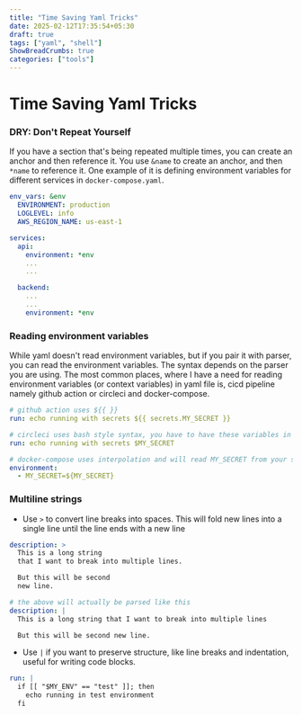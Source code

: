```yaml
---
title: "Time Saving Yaml Tricks"
date: 2025-02-12T17:35:54+05:30
draft: true
tags: ["yaml", "shell"]
ShowBreadCrumbs: true
categories: ["tools"]
---
```


# Time Saving Yaml Tricks

### DRY: Don't Repeat Yourself

If you have a section that's being repeated multiple times, you can create an anchor and then reference it. You use `&name` to create an anchor, and then `*name` to reference it. One example of it is defining environment variables for different services in `docker-compose.yaml`.

```yaml
env_vars: &env
  ENVIRONMENT: production
  LOGLEVEL: info
  AWS_REGION_NAME: us-east-1

services:
  api:
    environment: *env
    ...
    ...

  backend:
    ...
    ...
    environment: *env
```

### Reading environment variables

While yaml doesn't read environment variables, but if you pair it with parser, you can read the environment variables. The syntax depends on the parser you are using. The most common places, where I have a need for reading environment variables (or context variables) in yaml file is, cicd pipeline namely github action or circleci and docker-compose.

```yaml
# github action uses ${{ }}
run: echo running with secrets ${{ secrets.MY_SECRET }}

# circleci uses bash style syntax, you have to have these variables in circleci context
run: echo running with secrets $MY_SECRET

# docker-compose uses interpolation and will read MY_SECRET from your shell or .env file
environment:
  - MY_SECRET=${MY_SECRET}
```

### Multiline strings

- Use `>` to convert line breaks into spaces. This will fold new lines into a single line until the line ends with a new line

```yaml
description: >
  This is a long string
  that I want to break into multiple lines.

  But this will be second
  new line.

# the above will actually be parsed like this
description: |
  This is a long string that I want to break into multiple lines

  But this will be second new line.
```

- Use `|` if you want to preserve structure, like line breaks and indentation, useful for writing code blocks.

```yaml
run: |
  if [[ "$MY_ENV" == "test" ]]; then
    echo running in test environment
  fi
```

